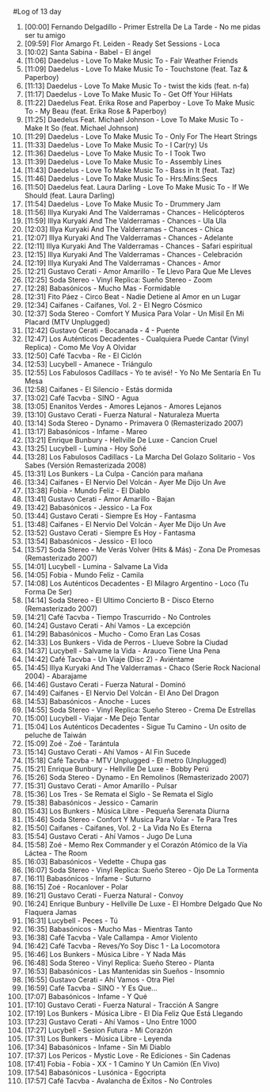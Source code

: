 #Log of 13 day

1. [00:00] Fernando Delgadillo - Primer Estrella De La Tarde - No me pidas ser tu amigo
1. [09:59] Flor Amargo Ft. Leiden - Ready Set Sessions - Loca
1. [10:02] Santa Sabina - Babel - El ángel
1. [11:06] Daedelus - Love To Make Music To - Fair Weather Friends
1. [11:09] Daedelus - Love To Make Music To - Touchstone (feat. Taz & Paperboy)
1. [11:13] Daedelus - Love To Make Music To - twist the kids (feat. n-fa)
1. [11:17] Daedelus - Love To Make Music To - Get Off Your HiHats
1. [11:22] Daedelus Feat. Erika Rose and Paperboy - Love To Make Music To - My Beau (feat. Erika Rose & Paperboy)
1. [11:25] Daedelus Feat. Michael Johnson - Love To Make Music To - Make It So (feat. Michael Johnson)
1. [11:29] Daedelus - Love To Make Music To - Only For The Heart Strings
1. [11:33] Daedelus - Love To Make Music To - I Car(ry) Us
1. [11:36] Daedelus - Love To Make Music To - I Took Two
1. [11:39] Daedelus - Love To Make Music To - Assembly Lines
1. [11:43] Daedelus - Love To Make Music To - Bass in It (feat. Taz)
1. [11:46] Daedelus - Love To Make Music To - Hrs:Mins:Secs
1. [11:50] Daedelus feat. Laura Darling - Love To Make Music To - If We Should (feat. Laura Darling)
1. [11:54] Daedelus - Love To Make Music To - Drummery Jam
1. [11:56] Illya Kuryaki And The Valderramas - Chances - Helicópteros
1. [11:59] Illya Kuryaki And The Valderramas - Chances - Ula Ula
1. [12:03] Illya Kuryaki And The Valderramas - Chances - Chica
1. [12:07] Illya Kuryaki And The Valderramas - Chances - Adelante
1. [12:11] Illya Kuryaki And The Valderramas - Chances - Safari espiritual
1. [12:15] Illya Kuryaki And The Valderramas - Chances - Celebración
1. [12:19] Illya Kuryaki And The Valderramas - Chances - Amor
1. [12:21] Gustavo Cerati - Amor Amarillo - Te Llevo Para Que Me Lleves
1. [12:25] Soda Stereo - Vinyl Replica: Sueño Stereo - Zoom
1. [12:28] Babasónicos - Mucho Mas - Formidable
1. [12:31] Fito Páez - Circo Beat - Nadie Detiene al Amor en un Lugar
1. [12:34] Caifanes - Caifanes, Vol. 2 - El Negro Cósmico
1. [12:37] Soda Stereo - Comfort Y Musica Para Volar - Un Misil En Mi Placard (MTV Unplugged)
1. [12:42] Gustavo Cerati - Bocanada - 4 - Puente
1. [12:47] Los Auténticos Decadentes - Cualquiera Puede Cantar (Vinyl Replica) - Como Me Voy A Olvidar
1. [12:50] Café Tacvba - Re - El Ciclón
1. [12:53] Lucybell - Amanece - Triángulo
1. [12:55] Los Fabulosos Cadillacs - Yo te avisé! - Yo No Me Sentaría En Tu Mesa
1. [12:58] Caifanes - El Silencio - Estás dormida
1. [13:02] Café Tacvba - SINO - Agua
1. [13:05] Enanitos Verdes - Amores Lejanos - Amores Lejanos
1. [13:10] Gustavo Cerati - Fuerza Natural - Naturaleza Muerta
1. [13:14] Soda Stereo - Dynamo - Primavera 0 (Remasterizado 2007)
1. [13:17] Babasónicos - Infame - Mareo
1. [13:21] Enrique Bunbury - Hellville De Luxe - Cancion Cruel
1. [13:25] Lucybell - Lumina - Hoy Soñé
1. [13:28] Los Fabulosos Cadillacs - La Marcha Del Golazo Solitario - Vos Sabes (Versión Remasterizada 2008)
1. [13:31] Los Bunkers - La Culpa - Canción para mañana
1. [13:34] Caifanes - El Nervio Del Volcán - Ayer Me Dijo Un Ave
1. [13:38] Fobia - Mundo Feliz - El Diablo
1. [13:41] Gustavo Cerati - Amor Amarillo - Bajan
1. [13:42] Babasónicos - Jessico - La Fox
1. [13:44] Gustavo Cerati - Siempre Es Hoy - Fantasma
1. [13:48] Caifanes - El Nervio Del Volcán - Ayer Me Dijo Un Ave
1. [13:52] Gustavo Cerati - Siempre Es Hoy - Fantasma
1. [13:54] Babasónicos - Jessico - El loco
1. [13:57] Soda Stereo - Me Verás Volver (Hits & Más) - Zona De Promesas (Remasterizado 2007)
1. [14:01] Lucybell - Lumina - Salvame La Vida
1. [14:05] Fobia - Mundo Feliz - Camila
1. [14:08] Los Auténticos Decadentes - El Milagro Argentino - Loco (Tu Forma De Ser)
1. [14:14] Soda Stereo - El Ultimo Concierto B - Disco Eterno (Remasterizado 2007)
1. [14:21] Café Tacvba - Tiempo Trascurrido - No Controles
1. [14:24] Gustavo Cerati - Ahí Vamos - La excepción
1. [14:29] Babasónicos - Mucho - Como Eran Las Cosas
1. [14:33] Los Bunkers - Vida de Perros - Llueve Sobre la Ciudad
1. [14:37] Lucybell - Salvame la Vida - Arauco Tiene Una Pena
1. [14:42] Café Tacvba - Un Viaje (Disc 2) - Aviéntame
1. [14:45] Illya Kuryaki And The Valderramas - Chaco (Serie Rock Nacional 2004) - Abarajame
1. [14:46] Gustavo Cerati - Fuerza Natural - Dominó
1. [14:49] Caifanes - El Nervio Del Volcán - El Ano Del Dragon
1. [14:53] Babasónicos - Anoche - Luces
1. [14:55] Soda Stereo - Vinyl Replica: Sueño Stereo - Crema De Estrellas
1. [15:00] Lucybell - Viajar - Me Dejo Tentar
1. [15:04] Los Auténticos Decadentes - Sigue Tu Camino - Un osito de peluche de Taiwán
1. [15:09] Zoé - Zoé - Tarántula
1. [15:14] Gustavo Cerati - Ahí Vamos - Al Fin Sucede
1. [15:18] Café Tacvba - MTV Unplugged - El metro (Unplugged)
1. [15:21] Enrique Bunbury - Hellville De Luxe - Bobby Perú
1. [15:26] Soda Stereo - Dynamo - En Remolinos (Remasterizado 2007)
1. [15:31] Gustavo Cerati - Amor Amarillo - Pulsar
1. [15:36] Los Tres - Se Remata el Siglo - Se Remata el Siglo
1. [15:38] Babasónicos - Jessico - Camarín
1. [15:43] Los Bunkers - Música Libre - Pequeña Serenata Diurna
1. [15:46] Soda Stereo - Confort Y Musica Para Volar - Te Para Tres
1. [15:50] Caifanes - Caifanes, Vol. 2 - La Vida No Es Eterna
1. [15:54] Gustavo Cerati - Ahí Vamos - Jugo De Luna
1. [15:58] Zoé - Memo Rex Commander y el Corazón Atómico de la Vía Láctea - The Room
1. [16:03] Babasónicos - Vedette - Chupa gas
1. [16:07] Soda Stereo - Vinyl Replica: Sueño Stereo - Ojo De La Tormenta
1. [16:11] Babasónicos - Infame - Suturno
1. [16:15] Zoé - Rocanlover - Polar
1. [16:21] Gustavo Cerati - Fuerza Natural - Convoy
1. [16:24] Enrique Bunbury - Hellville De Luxe - El Hombre Delgado Que No Flaquera Jamas
1. [16:31] Lucybell - Peces - Tú
1. [16:35] Babasónicos - Mucho Mas - Mientras Tanto
1. [16:38] Café Tacvba - Vale Callampa - Amor Violento
1. [16:42] Café Tacvba - Reves/Yo Soy Disc 1 - La Locomotora
1. [16:46] Los Bunkers - Música Libre - Y Nada Más
1. [16:48] Soda Stereo - Vinyl Replica: Sueño Stereo - Planta
1. [16:53] Babasónicos - Las Mantenidas sin Sueños - Insomnio
1. [16:55] Gustavo Cerati - Ahí Vamos - Otra Piel
1. [16:59] Café Tacvba - SINO - Y Es Que...
1. [17:07] Babasónicos - Infame - Y Qué
1. [17:10] Gustavo Cerati - Fuerza Natural - Tracción A Sangre
1. [17:19] Los Bunkers - Música Libre - El Día Feliz Que Está Llegando
1. [17:23] Gustavo Cerati - Ahí Vamos - Uno Entre 1000
1. [17:27] Lucybell - Sesion Futura - Mi Corazón
1. [17:31] Los Bunkers - Música Libre - Leyenda
1. [17:34] Babasónicos - Infame - Sin Mi Diablo
1. [17:37] Los Pericos - Mystic Love - Re Ediciones - Sin Cadenas
1. [17:41] Fobia - Fobia - XX - 1 Camino Y Un Camión (En Vivo)
1. [17:54] Babasónicos - Lusónica - Egocripta
1. [17:57] Café Tacvba - Avalancha de Éxitos - No Controles
